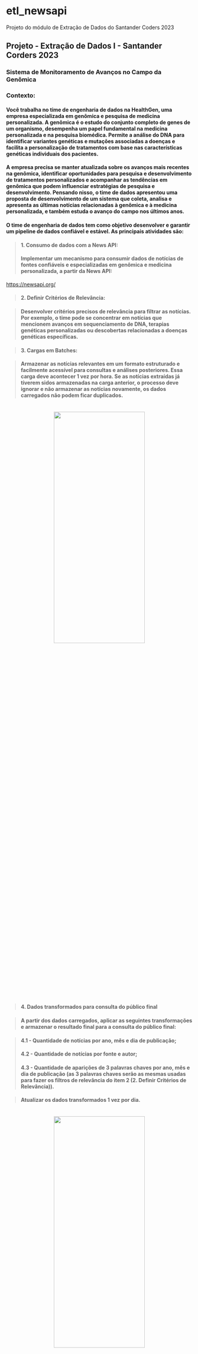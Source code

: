# etl_newsapi
Projeto do módulo de Extração de Dados do Santander Coders 2023

## Projeto - Extração de Dados I - Santander Corders 2023

### Sistema de Monitoramento de Avanços no Campo da Genômica

### Contexto:

#### Você trabalha no time de engenharia de dados na HealthGen, uma empresa especializada em genômica e pesquisa de medicina personalizada. A genômica é o estudo do conjunto completo de genes de um organismo, desempenha um papel fundamental na medicina personalizada e na pesquisa biomédica. Permite a análise do DNA para identificar variantes genéticas e mutações associadas a doenças e facilita a personalização de tratamentos com base nas características genéticas individuais dos pacientes.

#### A empresa precisa se manter atualizada sobre os avanços mais recentes na genômica, identificar oportunidades para pesquisa e desenvolvimento de tratamentos personalizados e acompanhar as tendências em genômica que podem influenciar estratégias de pesquisa e desenvolvimento. Pensando nisso, o time de dados apresentou uma proposta de desenvolvimento de um sistema que coleta, analisa e apresenta as últimas notícias relacionadas à genômica e à medicina personalizada, e também estuda o avanço do campo nos últimos anos. 

#### O time de engenharia de dados tem como objetivo desenvolver e garantir um pipeline de dados confiável e estável. As principais atividades são:

> #### 1. Consumo de dados com a News API: 
> #### Implementar um mecanismo para consumir dados de notícias de fontes confiáveis e especializadas em genômica e medicina personalizada, a partir da News API: 
https://newsapi.org/

> #### 2. Definir Critérios de Relevância:

> #### Desenvolver critérios precisos de relevância para filtrar as notícias. Por exemplo, o time pode se concentrar em notícias que mencionem avanços em sequenciamento de DNA, terapias genéticas personalizadas ou descobertas relacionadas a doenças genéticas específicas.

> #### 3. Cargas em Batches:

> #### Armazenar as notícias relevantes em um formato estruturado e facilmente acessível para consultas e análises posteriores. Essa carga deve acontecer 1 vez por hora. Se as notícias extraídas já tiverem sidos armazenadas na carga anterior, o processo deve ignorar e não armazenar as notícias novamente, os dados carregados não podem ficar duplicados.

<br>

<div style="text-align: center;">
<img src="https://drive.google.com/uc?export=view&id=1QLZBxgK4c4_yysUnvtamuwXzRJm4nNit"  width="70%" height="40%">
<br>
<br>

</div>

> #### 4. Dados transformados para consulta do público final

> #### A partir dos dados carregados, aplicar as seguintes transformações e armazenar o resultado final para a consulta do público final:

> #### 4.1 - Quantidade de notícias por ano, mês e dia de publicação;
> #### 4.2 - Quantidade de notícias por fonte e autor;
> #### 4.3 - Quantidade de aparições de 3 palavras chaves por ano, mês e dia de publicação (as 3 palavras chaves serão as mesmas usadas para fazer os filtros de relevância do item 2 (2. Definir Critérios de Relevância)).

> #### Atualizar os dados transformados 1 vez por dia.
>
> 
<br>

<div style="text-align: center;">
<img src="https://drive.google.com/uc?export=view&id=1QOFkzKrWqb-9CY3kC3_1XkTWNVNE05dd"  width="70%" height="40%">
<br>
<br>

</div>


